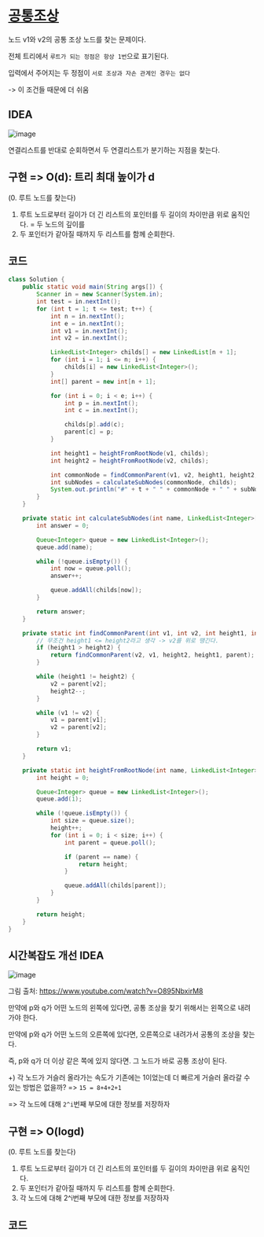 # [공통조상](https://swexpertacademy.com/main/code/problem/problemDetail.do?contestProbId=AV15PTkqAPYCFAYD&)

노드 v1와 v2의 공통 조상 노드를 찾는 문제이다.

전체 트리에서 `루트가 되는 정점은 항상 1번`으로 표기된다.

입력에서 주어지는 두 정점이 `서로 조상과 자손 관계인 경우는 없다`

-> 이 조건들 때문에 더 쉬움

## IDEA

![image](https://user-images.githubusercontent.com/46469385/104847830-7108db80-5925-11eb-900d-a5efa9c23479.png)

연결리스트를 반대로 순회하면서 두 연결리스트가 분기하는 지점을 찾는다.

## 구현 => O(d): 트리 최대 높이가 d

(0. 루트 노드를 찾는다)
1. 루트 노드로부터 길이가 더 긴 리스트의 포인터를 두 길이의 차이만큼 위로 움직인다. = 두 노드의 깊이를 
2. 두 포인터가 같아질 때까지 두 리스트를 함께 순회한다.

## 코드

```java
class Solution {
	public static void main(String args[]) {
		Scanner in = new Scanner(System.in);
		int test = in.nextInt();
		for (int t = 1; t <= test; t++) {
			int n = in.nextInt();
			int e = in.nextInt();
			int v1 = in.nextInt();
			int v2 = in.nextInt();

			LinkedList<Integer> childs[] = new LinkedList[n + 1];
			for (int i = 1; i <= n; i++) {
				childs[i] = new LinkedList<Integer>();
			}
			int[] parent = new int[n + 1];

			for (int i = 0; i < e; i++) {
				int p = in.nextInt();
				int c = in.nextInt();

				childs[p].add(c);
				parent[c] = p;
			}

			int height1 = heightFromRootNode(v1, childs);
			int height2 = heightFromRootNode(v2, childs);

			int commonNode = findCommonParent(v1, v2, height1, height2, parent);
			int subNodes = calculateSubNodes(commonNode, childs);
			System.out.println("#" + t + " " + commonNode + " " + subNodes);
		}
	}

	private static int calculateSubNodes(int name, LinkedList<Integer>[] childs) {
		int answer = 0;

		Queue<Integer> queue = new LinkedList<Integer>();
		queue.add(name);

		while (!queue.isEmpty()) {
			int now = queue.poll();
			answer++;

			queue.addAll(childs[now]);
		}

		return answer;
	}

	private static int findCommonParent(int v1, int v2, int height1, int height2, int parent[]) {
		// 무조건 height1 <= height2라고 생각 -> v2를 위로 땡긴다.
		if (height1 > height2) {
			return findCommonParent(v2, v1, height2, height1, parent);
		}

		while (height1 != height2) {
			v2 = parent[v2];
			height2--;
		}

		while (v1 != v2) {
			v1 = parent[v1];
			v2 = parent[v2];
		}

		return v1;
	}

	private static int heightFromRootNode(int name, LinkedList<Integer>[] childs) {
		int height = 0;

		Queue<Integer> queue = new LinkedList<Integer>();
		queue.add(1);

		while (!queue.isEmpty()) {
			int size = queue.size();
			height++;
			for (int i = 0; i < size; i++) {
				int parent = queue.poll();

				if (parent == name) {
					return height;
				}

				queue.addAll(childs[parent]);
			}
		}

		return height;
	}
}
```


## 시간복잡도 개선 IDEA

![image](https://user-images.githubusercontent.com/46469385/104848591-107b9d80-5929-11eb-9dd7-8c62a869c619.png)

그림 출처: https://www.youtube.com/watch?v=O895NbxirM8

만약에 p와 q가 어떤 노드의 왼쪽에 있다면, 공통 조상을 찾기 위해서는 왼쪽으로 내려가야 한다. 

만약에 p와 q가 어떤 노드의 오른쪽에 있다면, 오른쪽으로 내려가서 공통의 조상을 찾는다.

즉, p와 q가 더 이상 같은 쪽에 있지 않다면. 그 노드가 바로 공통 조상이 된다.

+) 각 노드가 거슬러 올라가는 속도가 기존에는 1이었는데 더 빠르게 거슬러 올라갈 수 있는 방법은 없을까? => `15 = 8+4+2+1` 

=> 각 노드에 대해 `2^i`번째 부모에 대한 정보를 저장하자

## 구현 => O(logd)

(0. 루트 노드를 찾는다)
1. 루트 노드로부터 길이가 더 긴 리스트의 포인터를 두 길이의 차이만큼 위로 움직인다.
2. 두 포인터가 같아질 때까지 두 리스트를 함께 순회한다.
1. 각 노드에 대해 2^i번째 부모에 대한 정보를 저장하자

## 코드 

```java
```
